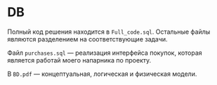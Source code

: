 # DB

Полный код решения находится в `Full_code.sql`. Остальные файлы являются разделением на соответствующие задачи.

Файл `purchases.sql` &mdash; реализация интерфейса покупок, которая является работай моего напарника по проекту.

В `BD.pdf` &mdash; концептуальная, логическая и физическая модели.
